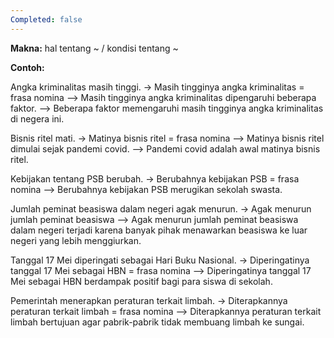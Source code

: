 ```yaml
---
Completed: false
---
```


**Makna:** hal tentang \~ / kondisi tentang \~

**Contoh:**

Angka kriminalitas masih tinggi.
-> Masih tingginya angka kriminalitas = frasa nomina
--> Masih tingginya angka kriminalitas dipengaruhi beberapa faktor.
--> Beberapa faktor memengaruhi masih tingginya angka kriminalitas di negera ini.

Bisnis ritel mati.
-> Matinya bisnis ritel = frasa nomina
--> Matinya bisnis ritel dimulai sejak pandemi covid.
--> Pandemi covid adalah awal matinya bisnis ritel.

Kebijakan tentang PSB berubah.
-> Berubahnya kebijakan PSB = frasa nomina
--> Berubahnya kebijakan PSB merugikan sekolah swasta.

Jumlah peminat beasiswa dalam negeri agak menurun.
-> Agak menurun jumlah peminat beasiswa
--> Agak menurun jumlah peminat beasiswa dalam negeri terjadi karena banyak pihak menawarkan beasiswa ke luar negeri yang lebih menggiurkan.

Tanggal 17 Mei diperingati sebagai Hari Buku Nasional.
-> Diperingatinya tanggal 17 Mei sebagai HBN = frasa nomina
--> Diperingatinya tanggal 17 Mei sebagai HBN berdampak positif bagi para siswa di sekolah.

Pemerintah menerapkan peraturan terkait limbah.
-> Diterapkannya peraturan terkait limbah = frasa nomina
--> Diterapkannya peraturan terkait limbah bertujuan agar pabrik-pabrik tidak membuang limbah ke sungai.
